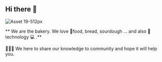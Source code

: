 ## Hi there 👋

![Asset 19-512px](https://github.com/unicubevn/.github/assets/152946931/6b8f3465-5f15-42bd-baaf-33b05d21282a)

** We are the bakery. We love 🍿food, bread, sourdough ... and also 🌈 technology 💻 .**

🙋‍♀️🧙 We here to share our knowledge to community and hope it will help you.
